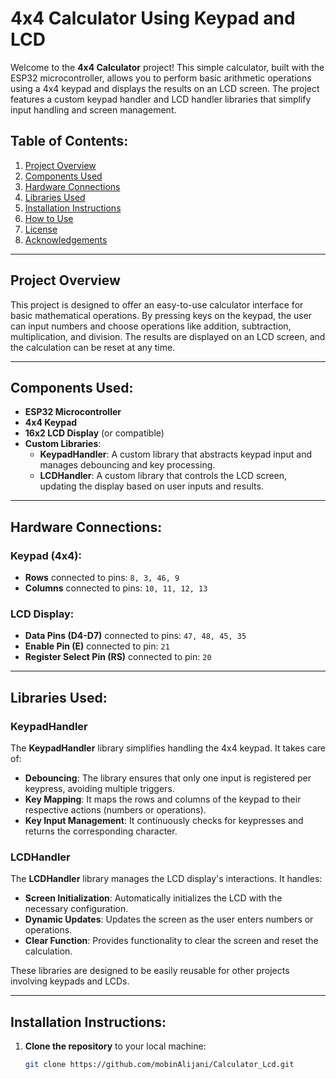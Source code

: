 # 4x4 Calculator Using Keypad and LCD

Welcome to the **4x4 Calculator** project! This simple calculator, built with the ESP32 microcontroller, allows you to perform basic arithmetic operations using a 4x4 keypad and displays the results on an LCD screen. The project features a custom keypad handler and LCD handler libraries that simplify input handling and screen management.

## Table of Contents:
1. [Project Overview](#project-overview)
2. [Components Used](#components-used)
3. [Hardware Connections](#hardware-connections)
4. [Libraries Used](#libraries-used)
5. [Installation Instructions](#installation-instructions)
6. [How to Use](#how-to-use)
7. [License](#license)
8. [Acknowledgements](#acknowledgements)

---

## Project Overview
This project is designed to offer an easy-to-use calculator interface for basic mathematical operations. By pressing keys on the keypad, the user can input numbers and choose operations like addition, subtraction, multiplication, and division. The results are displayed on an LCD screen, and the calculation can be reset at any time.

---

## Components Used:
- **ESP32 Microcontroller**
- **4x4 Keypad**
- **16x2 LCD Display** (or compatible)
- **Custom Libraries**:
  - **KeypadHandler**: A custom library that abstracts keypad input and manages debouncing and key processing.
  - **LCDHandler**: A custom library that controls the LCD screen, updating the display based on user inputs and results.

---

## Hardware Connections:

### Keypad (4x4):
- **Rows** connected to pins: `8, 3, 46, 9`
- **Columns** connected to pins: `10, 11, 12, 13`

### LCD Display:
- **Data Pins (D4-D7)** connected to pins: `47, 48, 45, 35`
- **Enable Pin (E)** connected to pin: `21`
- **Register Select Pin (RS)** connected to pin: `20`

---

## Libraries Used:

### **KeypadHandler**
The **KeypadHandler** library simplifies handling the 4x4 keypad. It takes care of:
- **Debouncing**: The library ensures that only one input is registered per keypress, avoiding multiple triggers.
- **Key Mapping**: It maps the rows and columns of the keypad to their respective actions (numbers or operations).
- **Key Input Management**: It continuously checks for keypresses and returns the corresponding character.

### **LCDHandler**
The **LCDHandler** library manages the LCD display's interactions. It handles:
- **Screen Initialization**: Automatically initializes the LCD with the necessary configuration.
- **Dynamic Updates**: Updates the screen as the user enters numbers or operations.
- **Clear Function**: Provides functionality to clear the screen and reset the calculation.

These libraries are designed to be easily reusable for other projects involving keypads and LCDs.

---

## Installation Instructions:

1. **Clone the repository** to your local machine:
   ```bash
   git clone https://github.com/mobinAlijani/Calculator_Lcd.git
